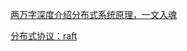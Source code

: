 [两万字深度介绍分布式系统原理，一文入魂](https://mp.weixin.qq.com/s?__biz=MzIyNjE4NjI2Nw==&mid=2652561719&idx=1&sn=d675e6131af472ebccc47d169bb652a9&chksm=f39a0443c4ed8d55005b5e78bcbb3f7278752fb3c850187f9d76b7bf5fd2617e3f34b6d579b6&mpshare=1&scene=1&srcid=&sharer_sharetime=1563808737107&sharer_shareid=e0ad457cd3bbb061ebd27fda58fa87d6#rd)

[分布式协议：raft](https://yq.aliyun.com/articles/582124?spm=a2c4e.11153940.0.0.165d24ff64aKsh)